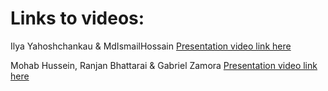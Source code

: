# Links to videos:

Ilya Yahoshchankau & MdIsmailHossain [Presentation video link here](https://youtu.be/UI8ErIBkZFk)

Mohab Hussein, Ranjan Bhattarai & Gabriel Zamora [Presentation video link here]()

